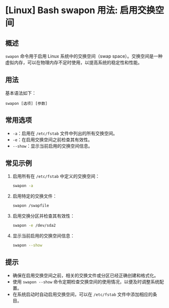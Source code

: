# [Linux] Bash swapon 用法: 启用交换空间

## 概述
`swapon` 命令用于启用 Linux 系统中的交换空间（swap space）。交换空间是一种虚拟内存，可以在物理内存不足时使用，以提高系统的稳定性和性能。

## 用法
基本语法如下：
```
swapon [选项] [参数]
```

## 常用选项
- `-a`：启用在 `/etc/fstab` 文件中列出的所有交换空间。
- `-e`：在启用交换空间之前检查其有效性。
- `--show`：显示当前启用的交换空间信息。

## 常见示例
1. 启用所有在 `/etc/fstab` 中定义的交换空间：
   ```bash
   swapon -a
   ```

2. 启用特定的交换文件：
   ```bash
   swapon /swapfile
   ```

3. 启用交换分区并检查其有效性：
   ```bash
   swapon -e /dev/sda2
   ```

4. 显示当前启用的交换空间信息：
   ```bash
   swapon --show
   ```

## 提示
- 确保在启用交换空间之前，相关的交换文件或分区已经正确创建和格式化。
- 使用 `swapon --show` 命令定期检查交换空间的使用情况，以便及时调整系统配置。
- 在系统启动时自动启用交换空间，可以在 `/etc/fstab` 文件中添加相应的条目。